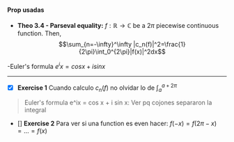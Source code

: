 #### Prop usadas

- **Theo 3.4 - Parseval equality:** $f:\mathbb{R}\rightarrow\mathbb{C}$ be a $2\pi$ piecewise continuous function. Then,
$$\sum_{n=-\infty}^\infty |c_n(f)|^2=\frac{1}{2\pi}\int_0^{2\pi}|f(x)|^2dx$$

-Euler's formula $e^ix = cos x + i sin x$

---

- [x] **Exercise 1**
Cuando calculo $c_n(f)$ no olvidar lo de $\int_{a}^{a+2\pi}$
> Euler's formula e^ix = cos x + i sin x:
Ver pq cojones separaron la integral

- [] **Exercise 2**
Para ver si una function es even hacer: $f(-x)=f(2\pi-x)=\ldots=f(x)$